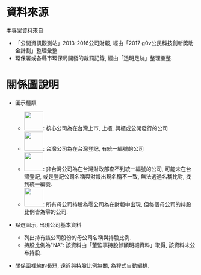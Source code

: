 # 資料來源
本專案資料來自
* 「公開資訊觀測站」2013-2016公司財報, 經由「2017 g0v公民科技創新獎助金計劃」整理彙整
* 環保署或各縣市環保局開發的裁罰記錄, 經由「透明足跡」整理彙整.

# 關係圖說明
* 圖示種類
  * <img height=50 src=https://cdn.rawgit.com/starsdog/openGroups/master/image/core_factory.png>: 核心公司為在台灣上市, 上櫃, 興櫃或公開發行的公司 
  * <img height=50 src=https://cdn.rawgit.com/starsdog/openGroups/master/image/tw_factory.png>: 台灣公司為在台灣登記, 有統一編號的公司
  * <img height=50 src=https://cdn.rawgit.com/starsdog/openGroups/master/image/other_factory.png>: 非台灣公司為在台灣財政部查不到統一編號的公司,
  可能未在台灣登記, 或是登記公司名稱與財報出現名稱不一致, 無法透過名稱比對, 找到統一編號.
  * <img height=50 src=https://cdn.rawgit.com/starsdog/openGroups/master/image/no_holder_factory.png>: 所有母公司持股為零公司為在財報中出現,
  但每個母公司的持股比例皆為零的公司. 
  
* 點選圖示, 出現公司基本資料
  * 列出持有該公司股份的母公司名稱與持股比例.
  * 持股比例為"NA": 該資料由「董監事持股餘額明細資料」取得, 該資料未公布持股.

* 關係圖裡線的長短, 遠近與持股比例無關, 為程式自動編排.
